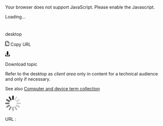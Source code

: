 Your browser does not support JavaScript. Please enable the Javascript.

Loading...

# 

desktop

![Copy URL](media/desktop/Copy.png)
Copy URL

![Download](media/desktop/Download.png)

Download topic

Refer to the desktop as *client area* only in content for a technical audience and only if necessary.

See also [](https://worldready.cloudapp.net/Styleguide/Read?id=2700&topicid=26597)[Computer and device term collection](https://worldready.cloudapp.net/Styleguide/Read?id=2700&topicid=26597)

![In progress](media/desktop/activity-large.gif)

URL :
